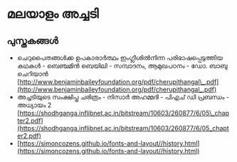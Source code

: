 # മലയാളം അച്ചടി

## പുസ്തകങ്ങൾ

* ചെറുപൈതങ്ങൾക്ക ഉപകാരാർത്ഥം ഇംഗ്ലീശിൽനിന്ന പരിഭാഷപ്പെടുത്തിയ കഥകൾ - ബെഞ്ചമിൻ ബെയിലി - സമ്പാദനം, ആമുഖപഠനം - ഡോ. ബാബു ചെറിയാൻ [http://www.benjaminbaileyfoundation.org/pdf/cherupithangal\_.pdf](http://www.benjaminbaileyfoundation.org/pdf/cherupithangal_.pdf)
* അച്ചടിയുടെ സംക്ഷിപ്ത ചരിത്രം - നിസാർ അഹമ്മദി - പിഎച് ഡി പ്രബന്ധം - അധ്യായം 2 [https://shodhganga.inflibnet.ac.in/bitstream/10603/260877/6/05\_chapter2.pdf](https://shodhganga.inflibnet.ac.in/bitstream/10603/260877/6/05_chapter2.pdf)
* [https://simoncozens.github.io/fonts-and-layout//history.html](https://simoncozens.github.io/fonts-and-layout//history.html)



